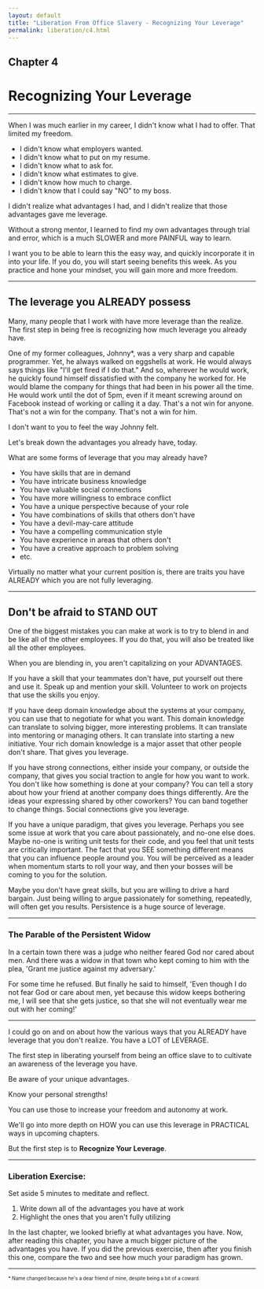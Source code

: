 ```yaml
---
layout: default
title: "Liberation From Office Slavery - Recognizing Your Leverage"
permalink: liberation/c4.html
---
```


## Chapter 4
# Recognizing Your Leverage

----

When I was much earlier in my career, I didn't know what I had to offer. That limited my freedom. 

- I didn't know what employers wanted.
- I didn't know what to put on my resume.
- I didn't know what to ask for.
- I didn't know what estimates to give.
- I didn't know how much to charge.
- I didn't know that I could say "NO" to my boss.

I didn't realize what advantages I had, and I didn't realize that those advantages gave me leverage.

Without a strong mentor, I learned to find my own advantages through trial and error, which is a much SLOWER and more PAINFUL way to learn.

I want you to be able to learn this the easy way, and quickly incorporate it in into your life. If you do, you will start seeing benefits this week. As you practice and hone your mindset, you will gain more and more freedom. 

----

## The leverage you ALREADY possess

Many, many people that I work with have more leverage than the realize. The first step in being free is recognizing how much leverage you already have.

One of my former colleagues, Johnny*, was a very sharp and capable programmer. Yet, he always walked on eggshells at work. He would always says things like "I'll get fired if I do that." And so, wherever he would work, he quickly found himself dissatisfied with the company he worked for. He would blame the company for things that had been in his power all the time. He would work until the dot of 5pm, even if it meant screwing around on Facebook instead of working or calling it a day. That's a not win for anyone. That's not a win for the company. That's not a win for him. 

I don't want to you to feel the way Johnny felt. 

Let's break down the advantages you already have, today.

What are some forms of leverage that you may already have?

- You have skills that are in demand
- You have intricate business knowledge
- You have valuable social connections 
- You have more willingness to embrace conflict
- You have a unique perspective because of your role
- You have combinations of skills that others don't have
- You have a devil-may-care attitude
- You have a compelling communication style
- You have experience in areas that others don't
- You have a creative approach to problem solving
- etc.

Virtually no matter what your current position is, there are traits you have ALREADY which you are not fully leveraging.

----

## Don't be afraid to STAND OUT

One of the biggest mistakes you can make at work is to try to blend in and be like all of the other employees. If you do that, you will also be treated like all the other employees.

When you are blending in, you aren't capitalizing on your ADVANTAGES.

If you have a skill that your teammates don't have, put yourself out there and use it. Speak up and mention your skill. Volunteer to work on projects that use the skills you enjoy. 

If you have deep domain knowledge about the systems at your company, you can use that to negotiate for what you want. This domain knowledge can translate to solving bigger, more interesting problems. It can translate into mentoring or managing others. It can translate into starting a new initiative. Your rich domain knowledge is a major asset that other people don't share. That gives you leverage.

If you have strong connections, either inside your company, or outside the company, that gives you social traction to angle for how you want to work. You don't like how something is done at your company? You can tell a story about how your friend at another company does things differently. Are the ideas your expressing shared by other coworkers? You can band together to change things. Social connections give you leverage.

If you have a unique paradigm, that gives you leverage. Perhaps you see some issue at work that you care about passionately, and no-one else does. Maybe no-one is writing unit tests for their code, and you feel that unit tests are critically important. The fact that you SEE something different means that you can influence people around you. You will be perceived as a leader when momentum starts to roll your way, and then your bosses will be coming to you for the solution. 

Maybe you don't have great skills, but you are willing to drive a hard bargain. Just being willing to argue passionately for something, repeatedly, will often get you results. Persistence is a huge source of leverage. 

----

### The Parable of the Persistent Widow

In a certain town there was a judge who neither feared God nor cared about men. And there was a widow in that town who kept coming to him with the plea, 'Grant me justice against my adversary.'

For some time he refused. But finally he said to himself, 'Even though I do not fear God or care about men, yet because this widow keeps bothering me, I will see that she gets justice, so that she will not eventually wear me out with her coming!'

----

I could go on and on about how the various ways that you ALREADY have leverage that you don't realize. You have a LOT of LEVERAGE.

The first step in liberating yourself from being an office slave to to cultivate an awareness of the leverage you have. 

Be aware of your unique advantages. 

Know your personal strengths!

You can use those to increase your freedom and autonomy at work. 

We'll go into more depth on HOW you can use this leverage in PRACTICAL ways in upcoming chapters. 

But the first step is to **Recognize Your Leverage**.

----

### Liberation Exercise:

Set aside 5 minutes to meditate and reflect.
1. Write down all of the advantages you have at work
2. Highlight the ones that you aren't fully utilizing

In the last chapter, we looked briefly at what advantages you have.
Now, after reading this chapter, you have a much bigger picture of the advantages you have.
If you did the previous exercise, then after you finish this one, compare the two and see how much your paradigm has grown.

----

<sub><sup>\* Name changed because he's a dear friend of mine, despite being a bit of a coward.</sup></sub>
